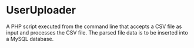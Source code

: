 # UserUploader
A PHP script executed from the command line that accepts a CSV file as input and processes the CSV file. The parsed file data is to be inserted into a MySQL database. 
